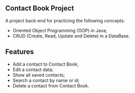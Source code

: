 ## Contact Book Project
A project back-end for practicing the following concepts: 

- Oriented Object Programming (OOP) in Java;
- CRUD (Create, Read, Update and Delete) in a DataBase.

## Features

- Add a contact to Contact Book;
- Edit a contact data;
- Show all saved contacts;
- Search a contact by name or id;
- Delete a contact from Contact Book.
